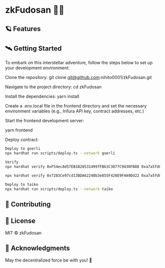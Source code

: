# zkFudosan 🚀🌌

## 🪐 Features

## 🛰️ Getting Started
To embark on this interstellar adventure, follow the steps below to set up your development environment:

Clone the repository:
git clone git@github.com:nihito0001/zkFudosan.git

Navigate to the project directory:
cd zkFudosan

Install the dependencies:
yarn install

Create a .env.local file in the frontend directory and set the necessary environment variables (e.g., Infura API key, contract addresses, etc.)

Start the frontend development server:

yarn frontend

Deploy contract:

```bash
Deploy to goerli
npx hardhat run scripts/deploy.ts --network goerli

Verify
npx hardhat verify 0xF54ecAd57EB1B28531499fFBb3C3877C9430FB88 0xa7a5fd8481b4e27f5dd87c4eb9703b741a7f0000 https://example.com/ 0xe76ebe6edd1b54dd4267985312b504dcd1550000 --network goerli

npx hardhat verify 0x7283Ce97cd13BDA62248b3e855F426E9F4A9Dd22 0xa7a5fd8481b4e27f5dd87c4eb9703b741a7f0000 https://example.com/ 0xe76ebe6edd1b54dd4267985312b504dcd1550000 --network goerli
```

```bash
Deploy to taiko
npx hardhat run scripts/deploy.ts --network taiko
```

## 🌟 Contributing

## 📡 License
MIT © zkFudosan

## 🌠 Acknowledgments


May the decentralized force be with you! 🌌
